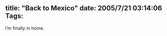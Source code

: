 title: "Back to Mexico"
date: 2005/7/21 03:14:06
Tags: 
---
I&#8217;m finally in home.<br/><br/><br/><br/>
